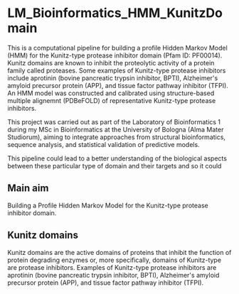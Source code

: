 # LM_Bioinformatics_HMM_KunitzDomain
This is a computational pipeline for building a profile Hidden Markov Model (HMM) for the Kunitz-type protease inhibitor domain (Pfam ID: PF00014). Kunitz domains are known to inhibit the proteolytic activity of a protein family called proteases. Some examples of Kunitz-type protease inhibitors include aprotinin (bovine pancreatic trypsin inhibitor, BPTI), Alzheimer's amyloid precursor protein (APP), and tissue factor pathway inhibitor (TFPI).
An HMM model was constructed and calibrated using structure-based multiple alignemnt (PDBeFOLD) of representative Kunitz-type protease inhibitors.




This project was carried out as part of the Laboratory of Bioinformatics 1 during my MSc in Bioinformatics at the University of Bologna (Alma Mater Studiorum), aiming  to integrate approaches from structural bioinformatics, sequence analysis, and statistical validation of predictive models.




This pipeline could lead to a better understanding of the biological aspects between these particular type of domain and their targets and so it could 

## Main aim
Building a Profile Hidden Markov Model for the Kunitz-type protease inhibitor domain. 

## Kunitz domains
Kunitz domains are the active domains of proteins that inhibit the function of protein degrading enzymes or, more specifically, domains of Kunitz-type are protease inhibitors.
Examples of Kunitz-type protease inhibitors are aprotinin (bovine pancreatic trypsin inhibitor, BPTI), Alzheimer's amyloid precursor protein (APP), and tissue factor pathway inhibitor (TFPI).
